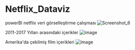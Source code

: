 # Netflix_Dataviz
powerBI netflix veri görselleştirme çalışması
![Screenshot_6](https://github.com/user-attachments/assets/856dc7b3-84bb-4602-8ddb-8cebcbe00af2)

2011-2017 Yılları arasındaki içerikler
![image](https://github.com/user-attachments/assets/08de7ca7-dce8-4289-9282-75163cbe170c)

Amerika'da çekilmiş film içerikleri
![image](https://github.com/user-attachments/assets/0d65b49f-6fab-4554-b594-69160eb83e15)
